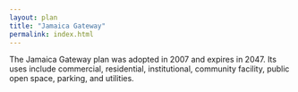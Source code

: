 ```yaml
---
layout: plan
title: "Jamaica Gateway"
permalink: index.html
---
```


The Jamaica Gateway plan was adopted in 2007 and expires in 2047. Its uses include commercial, residential, institutional, community facility, public open space, parking, and utilities.